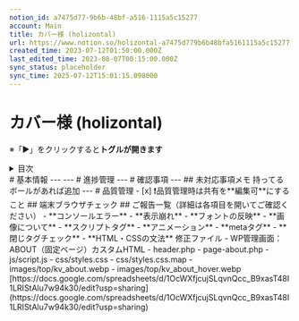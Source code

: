 ```yaml
---
notion_id: a7475d77-9b6b-48bf-a516-1115a5c15277
account: Main
title: カバー様 (holizontal)
url: https://www.notion.so/holizontal-a7475d779b6b48bfa5161115a5c15277
created_time: 2023-07-12T01:50:00.000Z
last_edited_time: 2023-08-07T00:15:00.000Z
sync_status: placeholder
sync_time: 2025-07-12T15:01:15.098000
---
```

# カバー様 (holizontal)

  ※「▶︎」をクリックすると**トグルが開きます**
  <details>
  <summary>目次</summary>
  </details>
  # 基本情報
  ---
  ---
  # 進捗管理
  ---
  # 確認事項
  ---
  ## 未対応事項メモ
  持ってるボールがあれば追加
  ---
  # 品質管理
  - [x] ❗️品質管理時は共有を**編集可**にすること
  ## 端末ブラウザチェック
  ## ご報告一覧（詳細は各項目を開いてご確認ください）
  - **コンソールエラー**
  - **表示崩れ**
  - **フォントの反映**
  - **画像について**
  - **スクリプトタグ**
  - **アニメーション**
  - **metaタグ**
  - **閉じタグチェック**
  - **HTML・CSSの文法**
  修正ファイル
  - WP管理画面：ABOUT（固定ページ）カスタムHTML
  - header.php
  - page-about.php
  - js/script.js
  - css/styles.css
  - css/styles.css.map
  - images/top/kv_about.webp
  - images/top/kv_about_hover.webp
[https://docs.google.com/spreadsheets/d/1OcWXfjcujSLqvnQcc_B9xasT48I1LRIStAlu7w94k30/edit?usp=sharing](https://docs.google.com/spreadsheets/d/1OcWXfjcujSLqvnQcc_B9xasT48I1LRIStAlu7w94k30/edit?usp=sharing)
